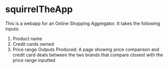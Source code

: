 # squirrelTheApp

This is a webapp for an Online Shopping Aggregator.
It takes the following inputs:
1. Product name
2. Credit cards owned
3. Price range
Outputs Produced:
A page showing price comparison and credit card deals between the two brands that compare closest with the price range inputted
